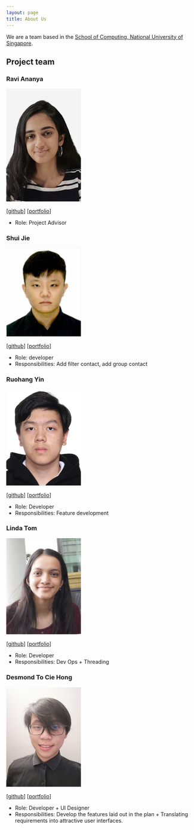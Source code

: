 ```yaml
---
layout: page
title: About Us
---
```


We are a team based in the [School of Computing, National University of Singapore](http://www.comp.nus.edu.sg).

## Project team

### Ravi Ananya

<img src="images/banana3021.png" width="200px">

[[github](https://github.com/johndoe)]
[[portfolio](team/Banana3021.md)]

* Role: Project Advisor


### Shui Jie

<img src="images/sj1999-bit.png" width="200px">

[[github](https://github.com/sj1999-BIT)]
[[portfolio](team/sj1999-bit.md)]

* Role: developer
* Responsibilities: Add filter contact, add group contact

### Ruohang Yin

<img src="images/yin72257.png" width="200px">

[[github](http://github.com/yin72257)] [[portfolio](team/yin72257.md)]

* Role: Developer
* Responsibilities: Feature development

### Linda Tom

<img src="images/linda124.png" width="200px">

[[github](http://github.com/Linda124)]
[[portfolio](team/lindatom.md)]

* Role: Developer
* Responsibilities: Dev Ops + Threading

### Desmond To Cie Hong

<img src="images/desmondto.png" width="200px">

[[github](http://github.com/desmondto)]
[[portfolio](team/desmondto.md)]

* Role: Developer + UI Designer
* Responsibilities: Develop the features laid out in the plan + Translating requirements into attractive user interfaces.
